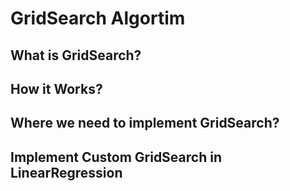 #  GridSearch Algortim
## What is GridSearch?
## How it Works?
## Where we need to implement GridSearch?
## Implement Custom GridSearch in LinearRegression
